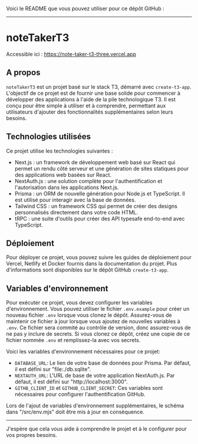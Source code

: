 Voici le README que vous pouvez utiliser pour ce dépôt GitHub :

---

# noteTakerT3
Accessible ici : https://note-taker-t3-three.vercel.app

## A propos

`noteTakerT3` est un projet basé sur le stack T3, démarré avec `create-t3-app`. L'objectif de ce projet est de fournir une base solide pour commencer à développer des applications à l'aide de la pile technologique T3. Il est conçu pour être simple à utiliser et à comprendre, permettant aux utilisateurs d'ajouter des fonctionnalités supplémentaires selon leurs besoins.

## Technologies utilisées

Ce projet utilise les technologies suivantes :

- Next.js : un framework de développement web basé sur React qui permet un rendu côté serveur et une génération de sites statiques pour des applications web basées sur React.
- NextAuth.js : une solution complète pour l'authentification et l'autorisation dans les applications Next.js.
- Prisma : un ORM de nouvelle génération pour Node.js et TypeScript. Il est utilisé pour interagir avec la base de données.
- Tailwind CSS : un framework CSS qui permet de créer des designs personnalisés directement dans votre code HTML.
- tRPC : une suite d'outils pour créer des API typesafe end-to-end avec TypeScript.

## Déploiement

Pour déployer ce projet, vous pouvez suivre les guides de déploiement pour Vercel, Netlify et Docker fournis dans la documentation du projet. Plus d'informations sont disponibles sur le dépôt GitHub `create-t3-app`.

## Variables d'environnement

Pour exécuter ce projet, vous devez configurer les variables d'environnement. Vous pouvez utiliser le fichier `.env.example` pour créer un nouveau fichier `.env` lorsque vous clonez le dépôt. Assurez-vous de maintenir ce fichier à jour lorsque vous ajoutez de nouvelles variables à `.env`. Ce fichier sera commité au contrôle de version, donc assurez-vous de ne pas y inclure de secrets. Si vous clonez ce dépôt, créez une copie de ce fichier nommée `.env` et remplissez-la avec vos secrets.

Voici les variables d'environnement nécessaires pour ce projet:

- `DATABASE_URL`: Le lien de votre base de données pour Prisma. Par défaut, il est défini sur "file:./db.sqlite".
- `NEXTAUTH_URL`: L'URL de base de votre application NextAuth.js. Par défaut, il est défini sur "http://localhost:3000".
- `GITHB_CLIENT_ID` et `GITHUB_CLIENT_SECRET`: Ces variables sont nécessaires pour configurer l'authentification GitHub.

Lors de l'ajout de variables d'environnement supplémentaires, le schéma dans "/src/env.mjs" doit être mis à jour en conséquence.

---

J'espère que cela vous aide à comprendre le projet et à le configurer pour vos propres besoins.